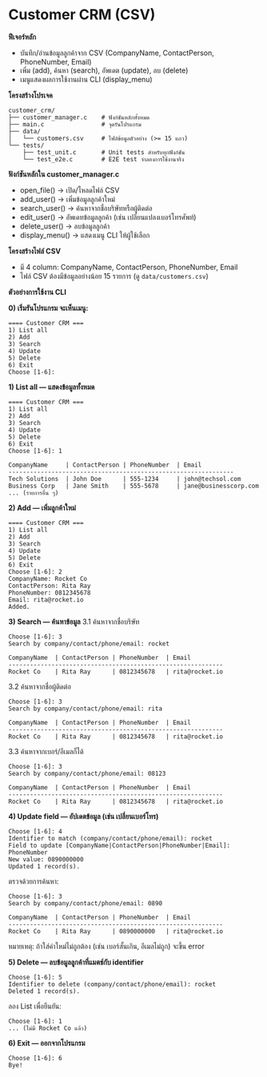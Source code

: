 # Customer CRM (CSV)

**ฟีเจอร์หลัก**
- บันทึก/อ่านข้อมูลลูกค้าจาก CSV (CompanyName, ContactPerson, PhoneNumber, Email)
- เพิ่ม (add), ค้นหา (search), อัพเดต (update), ลบ (delete)
- เมนูแสดงผลการใช้งานผ่าน CLI (display_menu)

**โครงสร้างโปรเจค**
```
customer_crm/
├── customer_manager.c    # ฟังก์ชันหลักทั้งหมด
├── main.c                # จุดรันโปรแกรม
├── data/
│   └── customers.csv     # ไฟล์ข้อมูลตัวอย่าง (>= 15 แถว)
└── tests/
    ├── test_unit.c       # Unit tests สำหรับทุกฟังก์ชัน
    └── test_e2e.c        # E2E test จำลองการใช้งานจริง
```

**ฟังก์ชันหลักใน customer_manager.c**
- open_file() → เปิด/โหลดไฟล์ CSV
- add_user() → เพิ่มข้อมูลลูกค้าใหม่
- search_user() → ค้นหาจากชื่อบริษัทหรือผู้ติดต่อ
- edit_user() → อัพเดทข้อมูลลูกค้า (เช่น เปลี่ยนแปลงเบอร์โทรศัพท์)
- delete_user() → ลบข้อมูลลูกค้า
- display_menu() → แสดงเมนู CLI ให้ผู้ใช้เลือก

**โครงสร้างไฟล์ CSV**
- มี 4 column: CompanyName, ContactPerson, PhoneNumber, Email
- ไฟล์ CSV ต้องมีข้อมูลอย่างน้อย 15 รายการ (ดู `data/customers.csv`)

**ตัวอย่างการใช้งาน CLI**

**0) เริ่มรันโปรแกรม จะเห็นเมนู:**
```
==== Customer CRM ===
1) List all
2) Add
3) Search
4) Update
5) Delete
6) Exit
Choose [1-6]:
```

**1) List all — แสดงข้อมูลทั้งหมด**
```
==== Customer CRM ===
1) List all
2) Add
3) Search
4) Update
5) Delete
6) Exit
Choose [1-6]: 1

CompanyName     | ContactPerson | PhoneNumber  | Email
---------------------------------------------------------------
Tech Solutions  | John Doe      | 555-1234     | john@techsol.com
Business Corp   | Jane Smith    | 555-5678     | jane@businesscorp.com
... (รายการอื่น ๆ)
```

**2) Add — เพิ่มลูกค้าใหม่**
```
==== Customer CRM ===
1) List all
2) Add
3) Search
4) Update
5) Delete
6) Exit
Choose [1-6]: 2
CompanyName: Rocket Co
ContactPerson: Rita Ray
PhoneNumber: 0812345678
Email: rita@rocket.io
Added.
```

**3) Search — ค้นหาข้อมูล**
3.1 ค้นหาจากชื่อบริษัท
```
Choose [1-6]: 3
Search by company/contact/phone/email: rocket

CompanyName  | ContactPerson | PhoneNumber  | Email
------------------------------------------------------------
Rocket Co    | Rita Ray      | 0812345678   | rita@rocket.io
```
3.2 ค้นหาจากชื่อผู้ติดต่อ
```
Choose [1-6]: 3
Search by company/contact/phone/email: rita

CompanyName  | ContactPerson | PhoneNumber  | Email
------------------------------------------------------------
Rocket Co    | Rita Ray      | 0812345678   | rita@rocket.io
```
3.3 ค้นหาจากเบอร์/อีเมลก็ได้
```
Choose [1-6]: 3
Search by company/contact/phone/email: 08123

CompanyName  | ContactPerson | PhoneNumber  | Email
------------------------------------------------------------
Rocket Co    | Rita Ray      | 0812345678   | rita@rocket.io
```

**4) Update field — อัปเดตข้อมูล (เช่น เปลี่ยนเบอร์โทร)**
```
Choose [1-6]: 4
Identifier to match (company/contact/phone/email): rocket
Field to update [CompanyName|ContactPerson|PhoneNumber|Email]: PhoneNumber
New value: 0890000000
Updated 1 record(s).
```
ตรวจด้วยการค้นหา:
```
Choose [1-6]: 3
Search by company/contact/phone/email: 0890

CompanyName  | ContactPerson | PhoneNumber  | Email
------------------------------------------------------------
Rocket Co    | Rita Ray      | 0890000000   | rita@rocket.io
```
หมายเหตุ: ถ้าใส่ค่าใหม่ไม่ถูกต้อง (เช่น เบอร์สั้นเกิน, อีเมลไม่ถูก) จะขึ้น error

**5) Delete — ลบข้อมูลลูกค้าที่แมตช์กับ identifier**
```
Choose [1-6]: 5
Identifier to delete (company/contact/phone/email): rocket
Deleted 1 record(s).
```
ลอง List เพื่อยืนยัน:
```
Choose [1-6]: 1
... (ไม่มี Rocket Co แล้ว)
```
**6) Exit — ออกจากโปรแกรม**
```
Choose [1-6]: 6
Bye!
```

